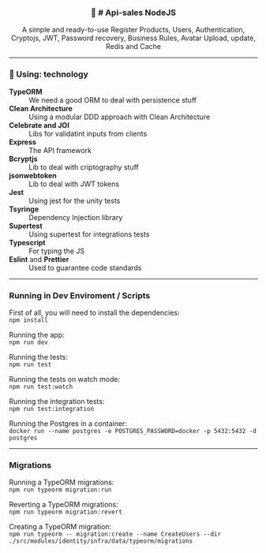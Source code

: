 
<p align="center">
  <h3 align="center">🚀 # Api-sales NodeJS</h3>

  <p align="center">
    A simple and ready-to-use Register Products, Users, Authentication, Cryptojs, JWT, Password recovery, Business Rules, Avatar Upload, update, Redis and Cache
   
  </p>
</p>

<hr />

### 🔖 Using: technology
<dl>
  <dt><strong>TypeORM</strong></dt>
  <dd>We need a good ORM to deal with persistence stuff</dd>
  
  <dt><strong>Clean Architecture</strong></dt>
  <dd>Using a modular DDD approach with Clean Architecture</dd>
  
  <dt><strong>Celebrate and JOI</strong></dt>
  <dd>Libs for validatint inputs from clients</dd>
  
  <dt><strong>Express</strong></dt>
  <dd>The API framework</dd>
  
  <dt><strong>Bcryptjs</strong></dt>
  <dd>Lib to deal with criptography stuff</dd>

  <dt><strong>jsonwebtoken</strong></dt>
  <dd>Lib to deal with JWT tokens</dd>

  <dt><strong>Jest</strong></dt>
  <dd>Using jest for the unity tests</dd>
  
  <dt><strong>Tsyringe</strong></dt>
  <dd>Dependency Injection library</dd>
  
  <dt><strong>Supertest</strong></dt>
  <dd>Using supertest for integrations tests</dd>
  
  <dt><strong>Typescript</strong></dt>
  <dd>For typing the JS</dd>
  
  <dt><strong>Eslint</strong> and <strong>Prettier</strong></dt>
  <dd>Used to guarantee code standards</dd>
</dl>

<hr />


### Running in Dev Enviroment / Scripts
First of all, you will need to install the dependencies:<br />
`npm install`

Running the app:<br />
`npm run dev`

Running the tests:<br />
`npm run test`

Running the tests on watch mode:<br />
`npm run test:watch`

Running the integration tests:<br />
`npm run test:integration`

Running the Postgres in a container:<br />
`docker run --name postgres -e POSTGRES_PASSWORD=docker -p 5432:5432 -d postgres`


<hr />

### Migrations

Running a TypeORM migrations:<br />
`npm run typeorm migration:run`

Reverting a TypeORM migrations:<br />
`npm run typeorm migration:revert`

Creating a TypeORM migration:<br />
`npm run typeorm -- migration:create --name CreateUsers --dir ./src/modules/identity/infra/data/typeorm/migrations`








